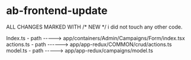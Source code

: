 # ab-frontend-update

ALL CHANGES MARKED WITH /*  NEW   */ i did not touch any other code.


Index.ts - path -----> app/containers/Admin/Campaigns/Form/index.tsx
actions.ts - path ------> app/app-redux/COMMON/crud/actions.ts
model.ts - path -----> app/app-redux/campaigns/model.ts



